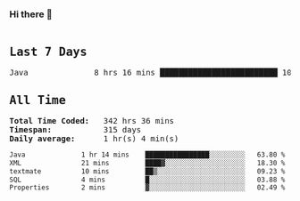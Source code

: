 ### Hi there 👋

<!--WakaTime-Start-->
<pre><h2>Last 7 Days</h2>Java              8 hrs 16 mins █████████████████████████ 100.00 %</br><h2>All Time</h2><strong>Total Time Coded:   </strong>342 hrs 36 mins</br><strong>Timespan:           </strong>315 days</br><strong>Daily average:      </strong>1 hr(s) 4 min(s)</pre>
<!--WakaTime-End-->

<!--START_SECTION:waka-->

```txt
Java              1 hr 14 mins    ████████████████░░░░░░░░░   63.80 %
XML               21 mins         ████▓░░░░░░░░░░░░░░░░░░░░   18.30 %
textmate          10 mins         ██▒░░░░░░░░░░░░░░░░░░░░░░   09.23 %
SQL               4 mins          █░░░░░░░░░░░░░░░░░░░░░░░░   03.88 %
Properties        2 mins          ▓░░░░░░░░░░░░░░░░░░░░░░░░   02.49 %
```

<!--END_SECTION:waka-->

 <!-- waka-box start -->
 <!-- waka-box end -->
